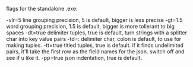 flags for the standalone .exe:

-vlr=5 line grouping precision, 5 is default, bigger is less precise
-gt=1.5 word grouping precision, 1.5 is default, bigger is more tollerant to big spaces
-dt=true delimiter tuples, true is default, turn strings with a splitter char into key value pairs
-td=: delimiter char, colon is default, to use for making tuples.
-tt=true titled tuples, true is default. if it finds undelimited pairs, it'll take the first row as the field names for the json. switch off and see if u like it.
-pp=true json indentation, true is default.
